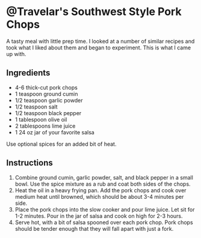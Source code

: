 \@Travelar's Southwest Style Pork Chops
=======================================

A tasty meal with little prep time. I looked at a number of similar
recipes and took what I liked about them and began to experiment. This
is what I came up with.

Ingredients
-----------

-   4-6 thick-cut pork chops
-   1 teaspoon ground cumin
-   1/2 teaspoon garlic powder
-   1/2 teaspoon salt
-   1/2 teaspoon black pepper
-   1 tablespoon olive oil
-   2 tablespoons lime juice
-   1 24 oz jar of your favorite salsa

Use optional spices for an added bit of heat.

Instructions
------------

1.  Combine ground cumin, garlic powder, salt, and black pepper in a
    small bowl. Use the spice mixture as a rub and coat both sides of
    the chops.
2.  Heat the oil in a heavy frying pan. Add the pork chops and cook over
    medium heat until browned, which should be about 3-4 minutes per
    side.
3.  Place the pork chops into the slow cooker and pour lime juice. Let
    sit for 1-2 minutes. Pour in the jar of salsa and cook on high for
    2-3 hours.
4.  Serve hot, with a bit of salsa spooned over each pork chop. Pork
    chops should be tender enough that they will fall apart with just a
    fork.
